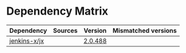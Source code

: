 # Dependency Matrix

Dependency | Sources | Version | Mismatched versions
---------- | ------- | ------- | -------------------
[jenkins-x/jx](https://github.com/jenkins-x/jx) |  | [2.0.488](https://github.com/jenkins-x/jx/releases/tag/v2.0.488) | 
